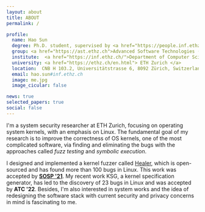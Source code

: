 ```yaml
---
layout: about
title: ABOUT
permalink: /

profile:
  name: Hao Sun
  degree: Ph.D. student, supervised by <a href="https://people.inf.ethz.ch/suz/">Prof. Zhendong Su</a>
  group: <a href="https://ast.ethz.ch">Advanced Software Technologies (AST) Lab</a>
  institute:  <a href="https://inf.ethz.ch/">Department of Computer Science</a>
  university: <a href="https://ethz.ch/en.html"> ETH Zurich </a>
  location:  CNB H 103.2, Universitätstrasse 6, 8092 Zürich, Switzerland
  email: hao.sun#inf.ethz.ch
  image: me.jpg
  image_cicular: false

news: true
selected_papers: true 
social: false 
---
```


I'm a system security researcher at ETH Zurich, focusing on operating system kernels, with an emphasis on Linux. 
The fundamental goal of my research is to improve the correctness of OS kernels, one of the most complicated software, via finding and eliminating the bugs with the approaches called *fuzz testing* and *symbolic execution*.

I designed and implemented a kernel fuzzer called [Healer](https://github.com/SunHao-0/healer), which is open-sourced and has found more than 100 bugs in Linux. 
This work was accepted by [**SOSP '21**](https://dl.acm.org/doi/10.1145/3477132.3483547).
My recent work KSG, a kernel specification generator, has led to the discovery of 23 bugs in Linux and was accepted by **ATC '22**.
Besides, I'm also interested in system works and the idea of redesigning the software stack with current security and privacy concerns in mind is fascinating to me.

